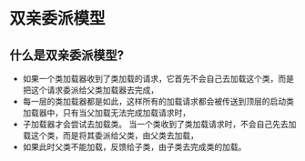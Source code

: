 # 双亲委派模型

## 什么是双亲委派模型?

* 如果一个类加载器收到了类加载的请求，它首先不会自己去加载这个类，而是把这个请求委派给父类加载器去完成，
* 每一层的类加载器都是如此，这样所有的加载请求都会被传送到顶层的启动类加载器中，只有当父加载无法完成加载请求时，
* 子加载器才会尝试去加载类。 当一个类收到了类加载请求时，不会自己先去加载这个类，而是将其委派给父类，由父类去加载，
* 如果此时父类不能加载，反馈给子类，由子类去完成类的加载。


